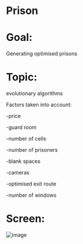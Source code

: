 # Prison


# Goal:

Generating optimised prisons

# Topic:

evolutionary algorithms

Factors taken into account:

-price

-guard room

-number of cells

-number of prisoners

-blank spaces

-cameras

-optimised exit route

-number of windows

# Screen:


![image](https://user-images.githubusercontent.com/58606334/117126804-92d68300-ad9b-11eb-92ad-67a1df4e973b.png)

